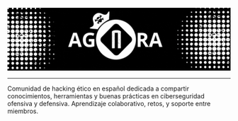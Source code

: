 ![Descripción opcional](https://raw.githubusercontent.com/agoralatam/agoralatam/refs/heads/main/assets/top_pannel.gif)

---

Comunidad de hacking ético en español dedicada a compartir conocimientos, herramientas y buenas prácticas en ciberseguridad ofensiva y defensiva. Aprendizaje colaborativo, retos, y soporte entre miembros.
